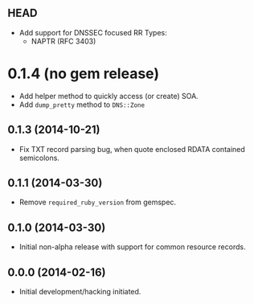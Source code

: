 ## HEAD

* Add support for DNSSEC focused RR Types:
    - NAPTR (RFC 3403)

# 0.1.4 (no gem release)

* Add helper method to quickly access (or create) SOA.
* Add `dump_pretty` method to `DNS::Zone`

## 0.1.3 (2014-10-21)

* Fix TXT record parsing bug, when quote enclosed RDATA contained semicolons.

## 0.1.1 (2014-03-30)

* Remove `required_ruby_version` from gemspec.

## 0.1.0 (2014-03-30)

* Initial non-alpha release with support for common resource records.

## 0.0.0 (2014-02-16)

* Initial development/hacking initiated.
